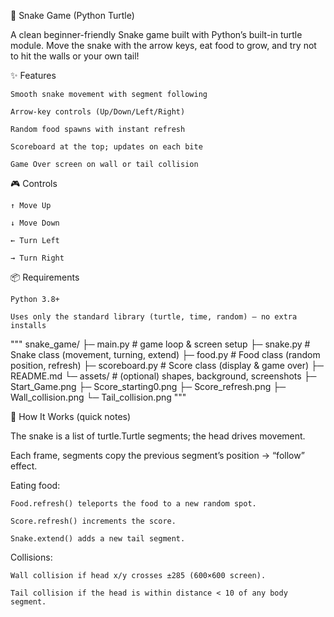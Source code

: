 🐍 Snake Game (Python Turtle)

A clean beginner-friendly Snake game built with Python’s built-in turtle module.
Move the snake with the arrow keys, eat food to grow, and try not to hit the walls or your own tail!



✨ Features

    Smooth snake movement with segment following

    Arrow-key controls (Up/Down/Left/Right)

    Random food spawns with instant refresh

    Scoreboard at the top; updates on each bite

    Game Over screen on wall or tail collision




🎮 Controls

    ↑ Move Up

    ↓ Move Down

    ← Turn Left

    → Turn Right



📦 Requirements

    Python 3.8+

    Uses only the standard library (turtle, time, random) — no extra installs


"""
snake_game/
├─ main.py            # game loop & screen setup
├─ snake.py           # Snake class (movement, turning, extend)
├─ food.py            # Food class (random position, refresh)
├─ scoreboard.py      # Score class (display & game over)
├─ README.md
└─ assets/            # (optional) shapes, background, screenshots
      ├─ Start_Game.png
      ├─ Score_starting0.png
      ├─ Score_refresh.png
      ├─ Wall_collision.png
      └─ Tail_collision.png
"""
       




🧩 How It Works (quick notes)

The snake is a list of turtle.Turtle segments; the head drives movement.

Each frame, segments copy the previous segment’s position → “follow” effect.

Eating food:

    Food.refresh() teleports the food to a new random spot.

    Score.refresh() increments the score.

    Snake.extend() adds a new tail segment.

Collisions:

    Wall collision if head x/y crosses ±285 (600×600 screen).

    Tail collision if the head is within distance < 10 of any body segment.